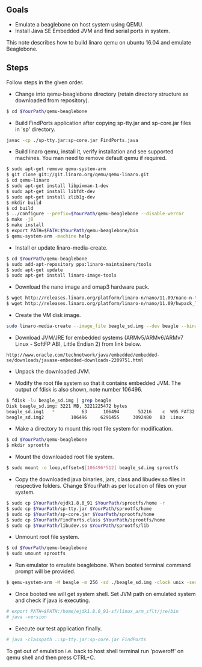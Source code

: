 ## Goals
- Emulate a beaglebone on host system using QEMU.
- Install Java SE Embedded JVM and find serial ports in system.

This note describes how to build linaro qemu on ubuntu 16.04 and emulate Beaglebone.

## Steps

Follow steps in the given order.

- Change into qemu-beaglebone directory (retain directory structure as downloaded from repository).
```sh
$ cd $YourPath/qemu-beaglebone
```
- Build FindPorts application after copying sp-tty.jar and sp-core.jar files in 'sp' directory.
```sh
javac -cp ./sp-tty.jar:sp-core.jar FindPorts.java
```
- Build linaro qemu, install it, verify installation and see supported machines. You man need to remove default qemu if required.
```sh
$ sudo apt-get remove qemu-system-arm
$ git clone git://git.linaro.org/qemu/qemu-linaro.git
$ cd qemu-linaro
$ sudo apt-get install libpixman-1-dev
$ sudo apt-get install libfdt-dev
$ sudo apt-get install zlib1g-dev
$ mkdir build
$ cd build
$ ../configure --prefix=$YourPath/qemu-beaglebone --disable-werror
$ make -j8
$ make install
$ export PATH=$PATH:$YourPath/qemu-beaglebone/bin
$ qemu-system-arm -machine help
```
- Install or update linaro-media-create.
```sh
$ cd $YourPath/qemu-beaglebone
$ sudo add-apt-repository ppa:linaro-maintainers/tools
$ sudo apt-get update
$ sudo apt-get install linaro-image-tools
```
- Download the nano image and omap3 hardware pack.
```sh
$ wget http://releases.linaro.org/platform/linaro-n/nano/11.09/nano-n-tar-20110929-0.tar.gz
$ wget http://releases.linaro.org/platform/linaro-n/nano/11.09/hwpack_linaro-omap3_20110929-1_armel_supported.tar.gz
```
- Create the VM disk image.
```sh
sudo linaro-media-create --image_file beagle_sd.img --dev beagle --binary nano-n-tar-20110929-0.tar.gz --hwpack hwpack_linaro-omap3_20110929-1_armel_supported.tar.gz
```
- Download JVM/JRE for embedded systems (ARMv5/ARMv6/ARMv7 Linux - SoftFP ABI, Little Endian 2) from link below.
```
http://www.oracle.com/technetwork/java/embedded/embedded-se/downloads/javase-embedded-downloads-2209751.html
```
- Unpack the downloaded JVM.

- Modify the root file system so that it contains embedded JVM. The output of fdisk is also shown, note number 106496.
```sh
$ fdisk -lu beagle_sd.img | grep beagle
Disk beagle_sd.img: 3221 MB, 3221225472 bytes
beagle_sd.img1   *          63      106494       53216    c  W95 FAT32 (LBA)
beagle_sd.img2          106496     6291455     3092480   83  Linux
```
- Make a directory to mount this root file system for modification.
```sh
$ cd $YourPath/qemu-beaglebone
$ mkdir sprootfs
```
- Mount the downloaded root file system.
```sh
$ sudo mount -o loop,offset=$[106496*512] beagle_sd.img sprootfs
```
- Copy the downloaded java binaries, jars, class and libudev.so files in respective folders. Change $YourPath as per location of files on your system.
```sh
$ sudo cp $YourPath/ejdk1.8.0_91 $YourPath/sprootfs/home -r
$ sudo cp $YourPath/sp-tty.jar $YourPath/sprootfs/home
$ sudo cp $YourPath/sp-core.jar $YourPath/sprootfs/home
$ sudo cp $YourPath/FindPorts.class $YourPath/sprootfs/home
$ sudo cp $YourPath/libudev.so $YourPath/sprootfs/lib
```
- Unmount root file system.
```sh
$ cd $YourPath/qemu-beaglebone
$ sudo umount sprootfs
```
- Run emulator to emulate beaglebone. When booted terminal command prompt will be provided.
```sh
$ qemu-system-arm -M beagle -m 256 -sd ./beagle_sd.img -clock unix -serial stdio -device usb-kbd -device usb-mouse -usb -device usb-net,netdev=mynet -netdev user,id=mynet
```
- Once booted we will get system shell. Set JVM path on emulated system and check if java is executing.
```sh
# export PATH=$PATH:/home/ejdk1.8.0_91-sf/linux_arm_sflt/jre/bin
# java -version
```
- Execute our test application finally.
```sh
# java -classpath .:sp-tty.jar:sp-core.jar FindPorts
```

To get out of emulation i.e. back to host shell terminal run 'poweroff' on qemu shell and then press CTRL+C.

